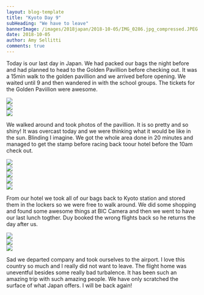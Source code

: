 ```yaml
---
layout: blog-template
title: "Kyoto Day 9"
subHeading: "We have to leave"
bannerImage: /images/2018japan/2018-10-05/IMG_0286.jpg_compressed.JPEG
date: 2018-10-05
author: Amy Sellitti
comments: true
---
```


Today is our last day in Japan. We had packed our bags the night before and had planned to head to the Golden Pavillion before checking out. It was a 15min walk to the golden pavillion and we arrived before opening. We waited until 9 and then wandered in with the school groups. The tickets for the Golden Paviilion were awesome. 

<div class="center-image"><img src="/images/2018japan/2018-10-05/IMG_0269.jpg_compressed.JPEG" /></div>
<div class="center-image"><img src="/images/2018japan/2018-10-05/IMG_0270.jpg_compressed.JPEG" /></div>
<div class="center-image"><img src="/images/2018japan/2018-10-05/IMG_0272.jpg_compressed.JPEG" /></div>

We walked around and took photos of the pavillion. It is so pretty and so shiny! It was overcast today and we were thinking what it would be like in the sun. Blinding I imagine. We got the whole area done in 20 minutes and managed to get the stamp before racing back toour hotel before the 10am check out. 

<div class="center-image"><img src="/images/2018japan/2018-10-05/DSC_0679-EFFECTS.jpg_compressed.JPEG" /></div>
<div class="center-image"><img src="/images/2018japan/2018-10-05/IMG_20181005_090344.jpg_compressed.JPEG" /></div>
<div class="center-image"><img src="/images/2018japan/2018-10-05/IMG_0277.jpg_compressed.JPEG" /></div>
<div class="center-image"><img src="/images/2018japan/2018-10-05/IMG_0279.jpg_compressed.JPEG" /></div>
<div class="center-image"><img src="/images/2018japan/2018-10-05/IMG_0286.jpg_compressed.JPEG" /></div>

From our hotel we took all of our bags back to Kyoto station and stored them in the lockers so we were free to walk around. We did some shopping and found some awesome things at BIC Camera and then we went to have our last lunch togther. Duy booked the wrong flights back so he returns the day after us. 

<div class="center-image"><img src="/images/2018japan/2018-10-05/IMG_20181005_131356.jpg_compressed.JPEG" /></div>
<div class="center-image"><img src="/images/2018japan/2018-10-05/IMG_20181005_135359.jpg_compressed.JPEG" /></div>
<div class="center-image"><img src="/images/2018japan/2018-10-05/DSC_0705.jpg_compressed.JPEG" /></div>

Sad we departed company and took ourselves to the airport. I love this country so much and I really did not want to leave. The flight home was uneventful besides some really bad turbalence. It has been such an amazing trip with such amazing people. We have only scratched the surface of what Japan offers. I will be back again!